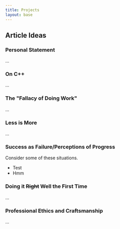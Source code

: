 ```yaml
---
title: Projects
layout: base
---
```



## Article Ideas

### Personal Statement

...


### On C++

...


### The "Fallacy of Doing Work"

...


### Less is More

...


### Success as Failure/Perceptions of Progress

Consider some of these situations.

* Test
* Hmm

### Doing it <s>Right</s> Well the First Time

...


### Professional Ethics and Craftsmanship

...

